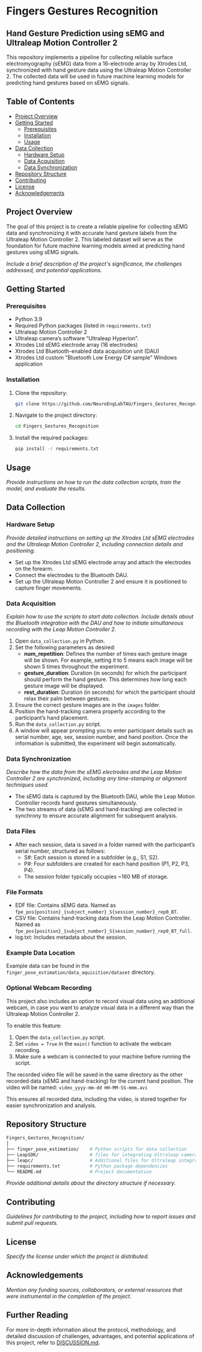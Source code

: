 # Fingers Gestures Recognition
## Hand Gesture Prediction using sEMG and Ultraleap Motion Controller 2

This repository implements a pipeline for collecting reliable surface electromyography (sEMG) data from a 16-electrode array by Xtrodes Ltd, synchronized with hand gesture data using the Ultraleap Motion Controller 2. The collected data will be used in future machine learning models for predicting hand gestures based on sEMG signals.

## Table of Contents
- [Project Overview](#project-overview)
- [Getting Started](#getting-started)
  - [Prerequisites](#prerequisites)
  - [Installation](#installation)
  - [Usage](#usage)
- [Data Collection](#data-collection)
  - [Hardware Setup](#hardware-setup)
  - [Data Acquisition](#data-acquisition)
  - [Data Synchronization](#data-synchronization)
- [Repository Structure](#repository-structure)
- [Contributing](#contributing)
- [License](#license)
- [Acknowledgements](#acknowledgements)

## Project Overview
The goal of this project is to create a reliable pipeline for collecting sEMG data and synchronizing it with accurate hand gesture labels from the Ultraleap Motion Controller 2. This labeled dataset will serve as the foundation for future machine learning models aimed at predicting hand gestures using sEMG signals.

*Include a brief description of the project's significance, the challenges addressed, and potential applications.*

## Getting Started

### Prerequisites
- Python 3.9
- Required Python packages (listed in `requirements.txt`)
- Ultraleap Motion Controller 2
- Ultraleap camera’s software “Ultraleap Hyperion".
- Xtrodes Ltd sEMG electrode array (16 electrodes)
- Xtrodes Ltd Bluetooth-enabled data acquisition unit (DAU)
- Xtrodes Ltd custom "Bluetooth Low Energy C# sample" Windows application


### Installation
1. Clone the repository:
   ```bash
   git clone https://github.com/NeuroEngLabTAU/Fingers_Gestures_Recognition.git

2. Navigate to the project directory:
   ```bash
   cd Fingers_Gestures_Recognition

3. Install the required packages:
   ```bash
   pip install -r requirements.txt

## Usage
*Provide instructions on how to run the data collection scripts, train the model, and evaluate the results.*

## Data Collection
### Hardware Setup
*Provide detailed instructions on setting up the Xtrodes Ltd sEMG electrodes and the Ultraleap Motion Controller 2, including connection details and positioning.*
- Set up the Xtrodes Ltd sEMG electrode array and attach the electrodes on the forearm.
- Connect the electrodes to the Bluetooth DAU.
- Set up the Ultraleap Motion Controller 2 and ensure it is positioned to capture finger movements.

### Data Acquisition
*Explain how to use the scripts to start data collection. Include details about the Bluetooth integration with the DAU and how to initiate simultaneous recording with the Leap Motion Controller 2.*
1. Open `data_collection.py` in Python.
2. Set the following parameters as desired:
    - **num_repetition**: Defines the number of times each gesture image will be shown. For example, setting it to 5 means each image will be shown 5 times throughout the experiment.
    - **gesture_duration**: Duration (in seconds) for which the participant should perform the hand gesture. This determines how long each gesture image will be displayed.
    - **rest_duration**: Duration (in seconds) for which the participant should relax their palm between gestures.
3. Ensure the correct gesture images are in the `images` folder.
4. Position the hand-tracking camera properly according to the participant’s hand placement.
5. Run the `data_collection.py` script.
6. A window will appear prompting you to enter participant details such as serial number, age, sex, session number, and hand position. Once the information is submitted, the experiment will begin automatically.


### Data Synchronization
*Describe how the data from the sEMG electrodes and the Leap Motion Controller 2 are synchronized, including any time-stamping or alignment techniques used.*
- The sEMG data is captured by the Bluetooth DAU, while the Leap Motion Controller records hand gestures simultaneously.
- The two streams of data (sEMG and hand-tracking) are collected in synchrony to ensure accurate alignment for subsequent analysis.

### Data Files
- After each session, data is saved in a folder named with the participant’s serial number, structured as follows:
  - S#: Each session is stored in a subfolder (e.g., S1, S2).
  - P#: Four subfolders are created for each hand position (P1, P2, P3, P4).
  - The session folder typically occupies ~160 MB of storage.
 
### File Formats
- EDF file: Contains sEMG data. Named as
  `fpe_pos{position}_{subject_number}_S{session_number}_rep0_BT`.
- CSV file: Contains hand-tracking data from the Leap Motion Controller. Named as
  `fpe_pos{position}_{subject_number}_S{session_number}_rep0_BT_full`.
- log.txt: Includes metadata about the session.

### Example Data Location
Example data can be found in the `finger_pose_estimation/data_aquisition/dataset` directory.

### Optional Webcam Recording

This project also includes an option to record visual data using an additional webcam, in case you want to analyze visual data in a different way than the Ultraleap Motion Controller 2.

To enable this feature:
1. Open the `data_collection.py` script.
2. Set `video = True` in the `main()` function to activate the webcam recording.
3. Make sure a webcam is connected to your machine before running the script.

The recorded video file will be saved in the same directory as the other recorded data (sEMG and hand-tracking) for the current hand position. The video will be named:
`video_yyyy-mm-dd HH-MM-SS-mmm.avi`

This ensures all recorded data, including the video, is stored together for easier synchronization and analysis.


## Repository Structure
   ```bash
   Fingers_Gestures_Recognition/
   │
   ├── finger_pose_estimation/    # Python scripts for data collection
   ├── LeapSDK/                   # files for integrating Ultraleap camera with python
   ├── leapc/                     # Additional files for Ultraleap integration
   ├── requirements.txt           # Python package dependencies
   └── README.md                  # Project documentation
```

*Provide additional details about the directory structure if necessary.*

## Contributing
*Guidelines for contributing to the project, including how to report issues and submit pull requests.*

## License
*Specify the license under which the project is distributed.*

## Acknowledgements
*Mention any funding sources, collaborators, or external resources that were instrumental in the completion of the project.*

## Further Reading
For more in-depth information about the protocol, methodology, and detailed discussion of challenges, advantages, and potential applications of this project, refer to [DISCUSSION.md](DISCUSSION.md).

